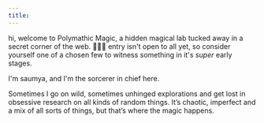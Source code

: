 ```yaml
---
title:
---
```

hi, welcome to Polymathic Magic, a hidden magical lab tucked away in a secret corner of the web. 🧪✨🔮
entry isn't open to all yet, so consider yourself one of a chosen few to witness something in it's *super* early stages. 

I'm saumya, and I'm the sorcerer in chief here. 

Sometimes I go on wild, sometimes unhinged explorations and get lost in obsessive research on all kinds of random things. It’s chaotic, imperfect and a mix of all sorts of things, but that’s where the magic happens. 

